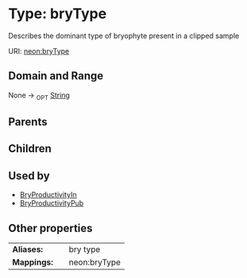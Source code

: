 
# Type: bryType


Describes the dominant type of bryophyte present in a clipped sample

URI: [neon:bryType](https://data.neonscience.org/bryType)


## Domain and Range

None ->  <sub>OPT</sub> [String](types/String.md)

## Parents


## Children


## Used by

 * [BryProductivityIn](BryProductivityIn.md)
 * [BryProductivityPub](BryProductivityPub.md)

## Other properties

|  |  |  |
| --- | --- | --- |
| **Aliases:** | | bry type |
| **Mappings:** | | neon:bryType |

